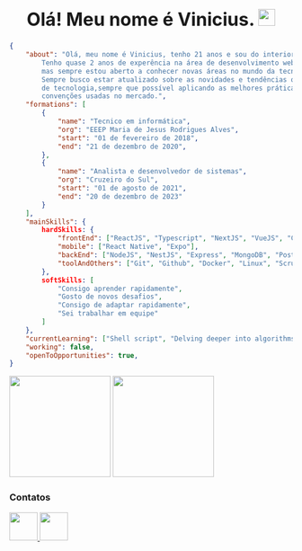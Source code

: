 <h1 align="center" style="font-size: 2rem"> Olá! Meu nome é Vinicius. <img src="https://raw.githubusercontent.com/kaueMarques/kaueMarques/master/hi.gif" width="30"></h1>

```json
{
    "about": "Olá, meu nome é Vinicius, tenho 21 anos e sou do interior do Ceará 🌵. \n
        Tenho quase 2 anos de experência na área de desenvolvimento web, o Front-end, \n
        mas sempre estou aberto a conhecer novas áreas no mundo da tecnologia 💻. \n
        Sempre busco estar atualizado sobre as novidades e tendências que aparecem na área \n
        de tecnologia,sempre que possível aplicando as melhores práticas e \n
        convenções usadas no mercado.",
    "formations": [
        {
            "name": "Tecnico em informática", 
            "org": "EEEP Maria de Jesus Rodrigues Alves",
            "start": "01 de fevereiro de 2018",
            "end": "21 de dezembro de 2020",
        },
        {
            "name": "Analista e desenvolvedor de sistemas",
            "org": "Cruzeiro do Sul",
            "start": "01 de agosto de 2021",
            "end": "20 de dezembro de 2023"
        }
    ],
    "mainSkills": {
        hardSkills: {
            "frontEnd": ["ReactJS", "Typescript", "NextJS", "VueJS", "CSS", "SASS"],
            "mobile": ["React Native", "Expo"],
            "backEnd": ["NodeJS", "NestJS", "Express", "MongoDB", "Postgres"],
            "toolAndOthers": ["Git", "Github", "Docker", "Linux", "Scrum"]
        },
        softSkills: [
            "Consigo aprender rapidamente",
            "Gosto de novos desafios",
            "Consigo de adaptar rapidamente",
            "Sei trabalhar em equipe"
        ]
    },
    "currentLearning": ["Shell script", "Delving deeper into algorithms"],
    "working": false,
    "openToOpportunities": true,
}
```

<div>
 <img height="180em" src="https://github-readme-stats.vercel.app/api?username=vinicius377&show_icons=true&theme=omni&include_all_commits=true&count_private=true&hide=stars"/>
 <img height="180em" src="https://github-readme-stats.vercel.app/api/top-langs/?username=vinicius377&layout=compact&langs_count=7&theme=omni"/>
</div>


### Contatos
<div>
    <a href="mailto:viniciusep181@gmail.com" target="_blank">
        <img src="https://img.icons8.com/color/344/gmail-new.png" width="50"/>
    </a>
    <a href="https://www.linkedin.com/in/vinicius-aguiar11/" target="_blank">
      <img src="https://img.icons8.com/fluency/48/000000/linkedin.png" width="50"/>
    </a>
</div>


